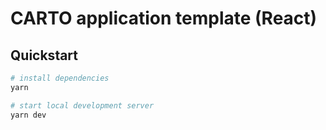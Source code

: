 # CARTO application template (React)

## Quickstart

```bash
# install dependencies
yarn

# start local development server
yarn dev
```
